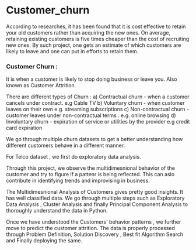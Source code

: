 # Customer_churn

According to researches, it has been found that it is cost effective to retain your old customers rather than acquiring the new ones. On average, retaining existing customers is five times cheaper than the cost of recruiting new ones. By such project, one gets an estimate of which customers are likely to leave and one can put in efforts to retain them. 
### Customer Churn : 
It is when a customer is likely to stop doing business or leave you. 
Also known as Customer Attrition.

There are different types of Churn : 
a) Contractual churn - when a customer cancels under contract. e.g Cable TV 
b) Voluntary churn - when customer leaves on their own e.g. streaming subscriptions 
c) Non-contractual churn - customer leaves under non-contractual terms . e.g. online browsing 
d) Involuntary churn - expiration of service or utilities by the provider e.g credit card expiration 

We go through multiple churn datasets to get a better understanding how different customers behave in a different manner. 

For Telco dataset , we first do exploratory data analysis. 

Through this project, we observe the multidimesnional behavior of the customer and try to figure if a pattenr is being reflected. This can aslo contribute in identifying trends and improvising in business. 

The Multidimesnional Analysis of Customers gives pretty good insights. It has well classified data. We go through multiple steps such as Exploratory Data Analysis , Cluster Analysis and finally Principal Component Analysis to thoroughly understand the data in Python. 


Once we have understood the Customers' behavior patterns , we further move to predict the customer attrition. The data is properly processed through Problem Definition, Solution Discovery , Best fit Algorithm Search and Finally deploying the same. 
